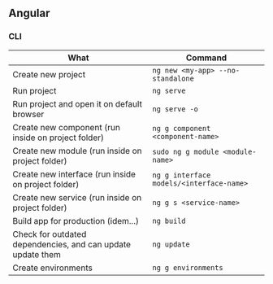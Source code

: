 ## Angular ##

### CLI ###

|What|Command|
|---|---|
|Create new project|`ng new <my-app> --no-standalone`|
|Run project|`ng serve`|
|Run project and open it on default browser|`ng serve -o`|
|Create new component (run inside on project folder)|`ng g component <component-name>`|
|Create new module (run inside on project folder)|`sudo ng g module <module-name>`|
|Create new interface (run inside on project folder)|`ng g interface models/<interface-name>`|
|Create new service (run inside on project folder)|`ng g s <service-name>`|
|Build app for production (idem...)|`ng build`|
|Check for outdated dependencies, and can update update them|`ng update`|
|Create environments|`ng g environments`|